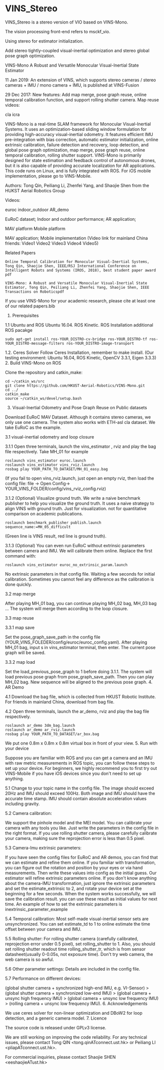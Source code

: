 # VINS_Stereo
VINS_Stereo is a stereo version of VIO based on VINS-Mono.

The vision processing front-end refers to msckf_vio.

Using stereo for estimator initialization.

Add stereo tightly-coupled visual-inertial optimization and stereo global pose graph optimization.



VINS-Mono
A Robust and Versatile Monocular Visual-Inertial State Estimator

11 Jan 2019: An extension of VINS, which supports stereo cameras / stereo cameras + IMU / mono camera + IMU, is published at VINS-Fusion

29 Dec 2017: New features: Add map merge, pose graph reuse, online temporal calibration function, and support rolling shutter camera. Map reuse videos:

cla icra

VINS-Mono is a real-time SLAM framework for Monocular Visual-Inertial Systems. It uses an optimization-based sliding window formulation for providing high-accuracy visual-inertial odometry. It features efficient IMU pre-integration with bias correction, automatic estimator initialization, online extrinsic calibration, failure detection and recovery, loop detection, and global pose graph optimization, map merge, pose graph reuse, online temporal calibration, rolling shutter support. VINS-Mono is primarily designed for state estimation and feedback control of autonomous drones, but it is also capable of providing accurate localization for AR applications. This code runs on Linux, and is fully integrated with ROS. For iOS mobile implementation, please go to VINS-Mobile.

Authors: Tong Qin, Peiliang Li, Zhenfei Yang, and Shaojie Shen from the HUKST Aerial Robotics Group

Videos:

euroc indoor_outdoor AR_demo

EuRoC dataset; Indoor and outdoor performance; AR application;

MAV platform Mobile platform

MAV application; Mobile implementation (Video link for mainland China friends: Video1 Video2 Video3 Video4 Video5)

Related Papers

    Online Temporal Calibration for Monocular Visual-Inertial Systems, Tong Qin, Shaojie Shen, IEEE/RSJ International Conference on Intelligent Robots and Systems (IROS, 2018), best student paper award pdf

    VINS-Mono: A Robust and Versatile Monocular Visual-Inertial State Estimator, Tong Qin, Peiliang Li, Zhenfei Yang, Shaojie Shen, IEEE Transactions on Roboticspdf

If you use VINS-Mono for your academic research, please cite at least one of our related papers.bib
1. Prerequisites

1.1 Ubuntu and ROS Ubuntu 16.04. ROS Kinetic. ROS Installation additional ROS pacakge

    sudo apt-get install ros-YOUR_DISTRO-cv-bridge ros-YOUR_DISTRO-tf ros-YOUR_DISTRO-message-filters ros-YOUR_DISTRO-image-transport

1.2. Ceres Solver Follow Ceres Installation, remember to make install. (Our testing environment: Ubuntu 16.04, ROS Kinetic, OpenCV 3.3.1, Eigen 3.3.3)
2. Build VINS-Mono on ROS

Clone the repository and catkin_make:

    cd ~/catkin_ws/src
    git clone https://github.com/HKUST-Aerial-Robotics/VINS-Mono.git
    cd ../
    catkin_make
    source ~/catkin_ws/devel/setup.bash

3. Visual-Inertial Odometry and Pose Graph Reuse on Public datasets

Download EuRoC MAV Dataset. Although it contains stereo cameras, we only use one camera. The system also works with ETH-asl cla dataset. We take EuRoC as the example.

3.1 visual-inertial odometry and loop closure

3.1.1 Open three terminals, launch the vins_estimator , rviz and play the bag file respectively. Take MH_01 for example

    roslaunch vins_estimator euroc.launch 
    roslaunch vins_estimator vins_rviz.launch
    rosbag play YOUR_PATH_TO_DATASET/MH_01_easy.bag 

(If you fail to open vins_rviz.launch, just open an empty rviz, then load the config file: file -> Open Config-> YOUR_VINS_FOLDER/config/vins_rviz_config.rviz)

3.1.2 (Optional) Visualize ground truth. We write a naive benchmark publisher to help you visualize the ground truth. It uses a naive strategy to align VINS with ground truth. Just for visualization. not for quantitative comparison on academic publications.

    roslaunch benchmark_publisher publish.launch  sequence_name:=MH_05_difficult

(Green line is VINS result, red line is ground truth).

3.1.3 (Optional) You can even run EuRoC without extrinsic parameters between camera and IMU. We will calibrate them online. Replace the first command with:

    roslaunch vins_estimator euroc_no_extrinsic_param.launch

No extrinsic parameters in that config file. Waiting a few seconds for initial calibration. Sometimes you cannot feel any difference as the calibration is done quickly.

3.2 map merge

After playing MH_01 bag, you can continue playing MH_02 bag, MH_03 bag ... The system will merge them according to the loop closure.

3.3 map reuse

3.3.1 map save

Set the pose_graph_save_path in the config file (YOUR_VINS_FOLEDER/config/euroc/euroc_config.yaml). After playing MH_01 bag, input s in vins_estimator terminal, then enter. The current pose graph will be saved.

3.3.2 map load

Set the load_previous_pose_graph to 1 before doing 3.1.1. The system will load previous pose graph from pose_graph_save_path. Then you can play MH_02 bag. New sequence will be aligned to the previous pose graph.
4. AR Demo

4.1 Download the bag file, which is collected from HKUST Robotic Institute. For friends in mainland China, download from bag file.

4.2 Open three terminals, launch the ar_demo, rviz and play the bag file respectively.

    roslaunch ar_demo 3dm_bag.launch
    roslaunch ar_demo ar_rviz.launch
    rosbag play YOUR_PATH_TO_DATASET/ar_box.bag 

We put one 0.8m x 0.8m x 0.8m virtual box in front of your view.
5. Run with your device

Suppose you are familiar with ROS and you can get a camera and an IMU with raw metric measurements in ROS topic, you can follow these steps to set up your device. For beginners, we highly recommend you to first try out VINS-Mobile if you have iOS devices since you don't need to set up anything.

5.1 Change to your topic name in the config file. The image should exceed 20Hz and IMU should exceed 100Hz. Both image and IMU should have the accurate time stamp. IMU should contain absolute acceleration values including gravity.

5.2 Camera calibration:

We support the pinhole model and the MEI model. You can calibrate your camera with any tools you like. Just write the parameters in the config file in the right format. If you use rolling shutter camera, please carefully calibrate your camera, making sure the reprojection error is less than 0.5 pixel.

5.3 Camera-Imu extrinsic parameters:

If you have seen the config files for EuRoC and AR demos, you can find that we can estimate and refine them online. If you familiar with transformation, you can figure out the rotation and position by your eyes or via hand measurements. Then write these values into config as the initial guess. Our estimator will refine extrinsic parameters online. If you don't know anything about the camera-IMU transformation, just ignore the extrinsic parameters and set the estimate_extrinsic to 2, and rotate your device set at the beginning for a few seconds. When the system works successfully, we will save the calibration result. you can use these result as initial values for next time. An example of how to set the extrinsic parameters is inextrinsic_parameter_example

5.4 Temporal calibration: Most self-made visual-inertial sensor sets are unsynchronized. You can set estimate_td to 1 to online estimate the time offset between your camera and IMU.

5.5 Rolling shutter: For rolling shutter camera (carefully calibrated, reprojection error under 0.5 pixel), set rolling_shutter to 1. Also, you should set rolling shutter readout time rolling_shutter_tr, which is from sensor datasheet(usually 0-0.05s, not exposure time). Don't try web camera, the web camera is so awful.

5.6 Other parameter settings: Details are included in the config file.

5.7 Performance on different devices:

(global shutter camera + synchronized high-end IMU, e.g. VI-Sensor) > (global shutter camera + synchronized low-end IMU) > (global camera + unsync high frequency IMU) > (global camera + unsync low frequency IMU) > (rolling camera + unsync low frequency IMU).
6. Acknowledgements

We use ceres solver for non-linear optimization and DBoW2 for loop detection, and a generic camera model.
7. Licence

The source code is released under GPLv3 license.

We are still working on improving the code reliability. For any technical issues, please contact Tong QIN <tong.qinATconnect.ust.hk> or Peiliang LI <pliapATconnect.ust.hk>.

For commercial inquiries, please contact Shaojie SHEN <eeshaojieATust.hk>

